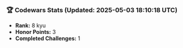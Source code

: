 ### 🏆 Codewars Stats (Updated: 2025-05-03 18:10:18 UTC)

- **Rank:** 8 kyu
- **Honor Points:** 3
- **Completed Challenges:** 1
